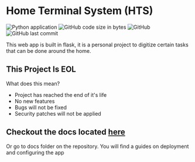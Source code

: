 # Home Terminal System (HTS)
![Python application](https://github.com/enchant97/House_Terminal_System/workflows/Python%20application/badge.svg)
![GitHub code size in bytes](https://img.shields.io/github/languages/code-size/enchant97/House_Terminal_System)
![GitHub](https://img.shields.io/github/license/enchant97/House_Terminal_System)
![GitHub last commit](https://img.shields.io/github/last-commit/enchant97/House_Terminal_System)

This web app is built in flask, it is a personal project to
digitize certain tasks that can be done around the home.

## This Project Is EOL
What does this mean?

- Project has reached the end of it's life
- No new features
- Bugs will not be fixed
- Security patches will not be applied

## Checkout the docs located [here](docs/index.md)
Or go to docs folder on the repository.
You will find a guides on deployment and configuring the app
